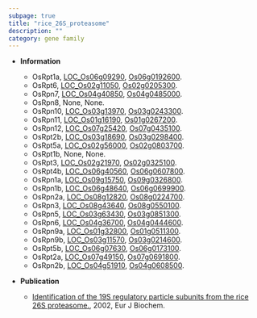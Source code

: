 ```yaml
---
subpage: true
title: "rice_26S_proteasome"
description: ""
category: gene family
---
```


* **Information**  
    + OsRpt1a, [LOC_Os06g09290](http://rice.plantbiology.msu.edu/cgi-bin/ORF_infopage.cgi?orf=LOC_Os06g09290), [Os06g0192600](http://rapdb.dna.affrc.go.jp/viewer/gbrowse_details/irgsp1?name=Os06g0192600).
    + OsRpt6, [LOC_Os02g11050](http://rice.plantbiology.msu.edu/cgi-bin/ORF_infopage.cgi?orf=LOC_Os02g11050), [Os02g0205300](http://rapdb.dna.affrc.go.jp/viewer/gbrowse_details/irgsp1?name=Os02g0205300).
    + OsRpn7, [LOC_Os04g40850](http://rice.plantbiology.msu.edu/cgi-bin/ORF_infopage.cgi?orf=LOC_Os04g40850), [Os04g0485000](http://rapdb.dna.affrc.go.jp/viewer/gbrowse_details/irgsp1?name=Os04g0485000).
    + OsRpn8, None, None.
    + OsRpn10, [LOC_Os03g13970](http://rice.plantbiology.msu.edu/cgi-bin/ORF_infopage.cgi?orf=LOC_Os03g13970), [Os03g0243300](http://rapdb.dna.affrc.go.jp/viewer/gbrowse_details/irgsp1?name=Os03g0243300).
    + OsRpn11, [LOC_Os01g16190](http://rice.plantbiology.msu.edu/cgi-bin/ORF_infopage.cgi?orf=LOC_Os01g16190), [Os01g0267200](http://rapdb.dna.affrc.go.jp/viewer/gbrowse_details/irgsp1?name=Os01g0267200).
    + OsRpn12, [LOC_Os07g25420](http://rice.plantbiology.msu.edu/cgi-bin/ORF_infopage.cgi?orf=LOC_Os07g25420), [Os07g0435100](http://rapdb.dna.affrc.go.jp/viewer/gbrowse_details/irgsp1?name=Os07g0435100).
    + OsRpt2b, [LOC_Os03g18690](http://rice.plantbiology.msu.edu/cgi-bin/ORF_infopage.cgi?orf=LOC_Os03g18690), [Os03g0298400](http://rapdb.dna.affrc.go.jp/viewer/gbrowse_details/irgsp1?name=Os03g0298400).
    + OsRpt5a, [LOC_Os02g56000](http://rice.plantbiology.msu.edu/cgi-bin/ORF_infopage.cgi?orf=LOC_Os02g56000), [Os02g0803700](http://rapdb.dna.affrc.go.jp/viewer/gbrowse_details/irgsp1?name=Os02g0803700).
    + OsRpt1b, None, None.
    + OsRpt3, [LOC_Os02g21970](http://rice.plantbiology.msu.edu/cgi-bin/ORF_infopage.cgi?orf=LOC_Os02g21970), [Os02g0325100](http://rapdb.dna.affrc.go.jp/viewer/gbrowse_details/irgsp1?name=Os02g0325100).
    + OsRpt4b, [LOC_Os06g40560](http://rice.plantbiology.msu.edu/cgi-bin/ORF_infopage.cgi?orf=LOC_Os06g40560), [Os06g0607800](http://rapdb.dna.affrc.go.jp/viewer/gbrowse_details/irgsp1?name=Os06g0607800).
    + OsRpn1a, [LOC_Os09g15750](http://rice.plantbiology.msu.edu/cgi-bin/ORF_infopage.cgi?orf=LOC_Os09g15750), [Os09g0326800](http://rapdb.dna.affrc.go.jp/viewer/gbrowse_details/irgsp1?name=Os09g0326800).
    + OsRpn1b, [LOC_Os06g48640](http://rice.plantbiology.msu.edu/cgi-bin/ORF_infopage.cgi?orf=LOC_Os06g48640), [Os06g0699900](http://rapdb.dna.affrc.go.jp/viewer/gbrowse_details/irgsp1?name=Os06g0699900).
    + OsRpn2a, [LOC_Os08g12820](http://rice.plantbiology.msu.edu/cgi-bin/ORF_infopage.cgi?orf=LOC_Os08g12820), [Os08g0224700](http://rapdb.dna.affrc.go.jp/viewer/gbrowse_details/irgsp1?name=Os08g0224700).
    + OsRpn3, [LOC_Os08g43640](http://rice.plantbiology.msu.edu/cgi-bin/ORF_infopage.cgi?orf=LOC_Os08g43640), [Os08g0550100](http://rapdb.dna.affrc.go.jp/viewer/gbrowse_details/irgsp1?name=Os08g0550100).
    + OsRpn5, [LOC_Os03g63430](http://rice.plantbiology.msu.edu/cgi-bin/ORF_infopage.cgi?orf=LOC_Os03g63430), [Os03g0851300](http://rapdb.dna.affrc.go.jp/viewer/gbrowse_details/irgsp1?name=Os03g0851300).
    + OsRpn6, [LOC_Os04g36700](http://rice.plantbiology.msu.edu/cgi-bin/ORF_infopage.cgi?orf=LOC_Os04g36700), [Os04g0444600](http://rapdb.dna.affrc.go.jp/viewer/gbrowse_details/irgsp1?name=Os04g0444600).
    + OsRpn9a, [LOC_Os01g32800](http://rice.plantbiology.msu.edu/cgi-bin/ORF_infopage.cgi?orf=LOC_Os01g32800), [Os01g0511300](http://rapdb.dna.affrc.go.jp/viewer/gbrowse_details/irgsp1?name=Os01g0511300).
    + OsRpn9b, [LOC_Os03g11570](http://rice.plantbiology.msu.edu/cgi-bin/ORF_infopage.cgi?orf=LOC_Os03g11570), [Os03g0214600](http://rapdb.dna.affrc.go.jp/viewer/gbrowse_details/irgsp1?name=Os03g0214600).
    + OsRpt5b, [LOC_Os06g07630](http://rice.plantbiology.msu.edu/cgi-bin/ORF_infopage.cgi?orf=LOC_Os06g07630), [Os06g0173100](http://rapdb.dna.affrc.go.jp/viewer/gbrowse_details/irgsp1?name=Os06g0173100).
    + OsRpt2a, [LOC_Os07g49150](http://rice.plantbiology.msu.edu/cgi-bin/ORF_infopage.cgi?orf=LOC_Os07g49150), [Os07g0691800](http://rapdb.dna.affrc.go.jp/viewer/gbrowse_details/irgsp1?name=Os07g0691800).
    + OsRpn2b, [LOC_Os04g51910](http://rice.plantbiology.msu.edu/cgi-bin/ORF_infopage.cgi?orf=LOC_Os04g51910), [Os04g0608500](http://rapdb.dna.affrc.go.jp/viewer/gbrowse_details/irgsp1?name=Os04g0608500).

* **Publication**  
    + [Identification of the 19S regulatory particle subunits from the rice 26S proteasome.](http://www.ncbi.nlm.nih.gov/pubmed?term=Identification+of+the+19S+regulatory+particle+subunits+from+the+rice+26S+proteasome.%5BTitle%5D), 2002, Eur J Biochem.


